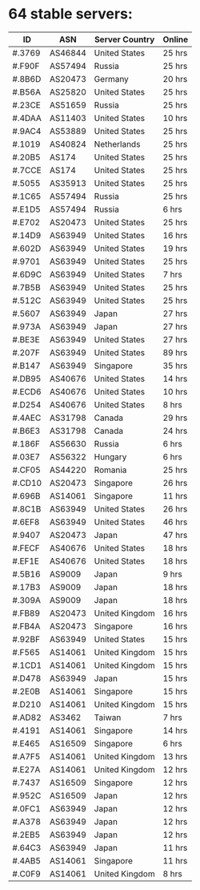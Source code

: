 # 64 stable servers:

| ID | ASN | Server Country | Online |
| ------ | ------ | ------ | ------ |
| #.3769 | AS46844 | United States | 25 hrs |
| #.F90F | AS57494 | Russia | 25 hrs |
| #.8B6D | AS20473 | Germany | 20 hrs |
| #.B56A | AS25820 | United States | 25 hrs |
| #.23CE | AS51659 | Russia | 25 hrs |
| #.4DAA | AS11403 | United States | 10 hrs |
| #.9AC4 | AS53889 | United States | 25 hrs |
| #.1019 | AS40824 | Netherlands | 25 hrs |
| #.20B5 | AS174 | United States | 25 hrs |
| #.7CCE | AS174 | United States | 25 hrs |
| #.5055 | AS35913 | United States | 25 hrs |
| #.1C65 | AS57494 | Russia | 25 hrs |
| #.E1D5 | AS57494 | Russia | 6 hrs |
| #.E702 | AS20473 | United States | 25 hrs |
| #.14D9 | AS63949 | United States | 16 hrs |
| #.602D | AS63949 | United States | 19 hrs |
| #.9701 | AS63949 | United States | 25 hrs |
| #.6D9C | AS63949 | United States | 7 hrs |
| #.7B5B | AS63949 | United States | 25 hrs |
| #.512C | AS63949 | United States | 25 hrs |
| #.5607 | AS63949 | Japan | 27 hrs |
| #.973A | AS63949 | Japan | 27 hrs |
| #.BE3E | AS63949 | United States | 27 hrs |
| #.207F | AS63949 | United States | 89 hrs |
| #.B147 | AS63949 | Singapore | 35 hrs |
| #.DB95 | AS40676 | United States | 14 hrs |
| #.ECD6 | AS40676 | United States | 10 hrs |
| #.D254 | AS40676 | United States | 8 hrs |
| #.4AEC | AS31798 | Canada | 29 hrs |
| #.B6E3 | AS31798 | Canada | 24 hrs |
| #.186F | AS56630 | Russia | 6 hrs |
| #.03E7 | AS56322 | Hungary | 6 hrs |
| #.CF05 | AS44220 | Romania | 25 hrs |
| #.CD10 | AS20473 | Singapore | 26 hrs |
| #.696B | AS14061 | Singapore | 11 hrs |
| #.8C1B | AS63949 | United States | 26 hrs |
| #.6EF8 | AS63949 | United States | 46 hrs |
| #.9407 | AS20473 | Japan | 47 hrs |
| #.FECF | AS40676 | United States | 18 hrs |
| #.EF1E | AS40676 | United States | 18 hrs |
| #.5B16 | AS9009 | Japan | 9 hrs |
| #.17B3 | AS9009 | Japan | 18 hrs |
| #.309A | AS9009 | Japan | 18 hrs |
| #.FB89 | AS20473 | United Kingdom | 16 hrs |
| #.FB4A | AS20473 | Singapore | 16 hrs |
| #.92BF | AS63949 | United States | 15 hrs |
| #.F565 | AS14061 | United Kingdom | 15 hrs |
| #.1CD1 | AS14061 | United Kingdom | 15 hrs |
| #.D478 | AS63949 | Japan | 15 hrs |
| #.2E0B | AS14061 | Singapore | 15 hrs |
| #.D210 | AS14061 | United Kingdom | 15 hrs |
| #.AD82 | AS3462 | Taiwan | 7 hrs |
| #.4191 | AS14061 | Singapore | 14 hrs |
| #.E465 | AS16509 | Singapore | 6 hrs |
| #.A7F5 | AS14061 | United Kingdom | 13 hrs |
| #.E27A | AS14061 | United Kingdom | 12 hrs |
| #.7437 | AS16509 | Singapore | 12 hrs |
| #.952C | AS16509 | Japan | 12 hrs |
| #.0FC1 | AS63949 | Japan | 12 hrs |
| #.A378 | AS63949 | Japan | 12 hrs |
| #.2EB5 | AS63949 | Japan | 12 hrs |
| #.64C3 | AS63949 | Japan | 11 hrs |
| #.4AB5 | AS14061 | Singapore | 11 hrs |
| #.C0F9 | AS14061 | United Kingdom | 8 hrs |

